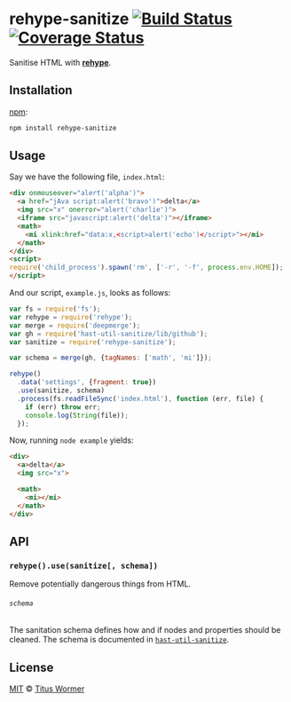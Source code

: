 # rehype-sanitize [![Build Status][travis-badge]][travis] [![Coverage Status][codecov-badge]][codecov]

Sanitise HTML with [**rehype**][rehype].

## Installation

[npm][]:

```bash
npm install rehype-sanitize
```

## Usage

Say we have the following file, `index.html`:

```html
<div onmouseover="alert('alpha')">
  <a href="jAva script:alert('bravo')">delta</a>
  <img src="x" onerror="alert('charlie')">
  <iframe src="javascript:alert('delta')"></iframe>
  <math>
    <mi xlink:href="data:x,<script>alert('echo')</script>"></mi>
  </math>
</div>
<script>
require('child_process').spawn('rm', ['-r', '-f', process.env.HOME]);
</script>
```

And our script, `example.js`, looks as follows:

```javascript
var fs = require('fs');
var rehype = require('rehype');
var merge = require('deepmerge');
var gh = require('hast-util-sanitize/lib/github');
var sanitize = require('rehype-sanitize');

var schema = merge(gh, {tagNames: ['math', 'mi']});

rehype()
  .data('settings', {fragment: true})
  .use(sanitize, schema)
  .process(fs.readFileSync('index.html'), function (err, file) {
    if (err) throw err;
    console.log(String(file));
  });
```

Now, running `node example` yields:

```html
<div>
  <a>delta</a>
  <img src="x">

  <math>
    <mi></mi>
  </math>
</div>
```

## API

### `rehype().use(sanitize[, schema])`

Remove potentially dangerous things from HTML.

###### `schema`

The sanitation schema defines how and if nodes and properties should
be cleaned.  The schema is documented in [`hast-util-sanitize`][schema].

## License

[MIT][license] © [Titus Wormer][author]

<!-- Definitions -->

[travis-badge]: https://img.shields.io/travis/wooorm/rehype-sanitize.svg

[travis]: https://travis-ci.org/wooorm/rehype-sanitize

[codecov-badge]: https://img.shields.io/codecov/c/github/wooorm/rehype-sanitize.svg

[codecov]: https://codecov.io/github/wooorm/rehype-sanitize

[npm]: https://docs.npmjs.com/cli/install

[license]: LICENSE

[author]: http://wooorm.com

[rehype]: https://github.com/wooorm/rehype

[schema]: https://github.com/wooorm/hast-util-sanitize#schema
